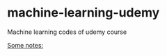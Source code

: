 # machine-learning-udemy
Machine learning codes of udemy course

[Some notes: ](https://docs.google.com/document/d/1PLoGlN4rkK5_52XBF3ti1kuXwS0jARCWIPaSo-Ox2pM/edit?usp=sharing)
